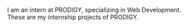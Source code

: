 I am an intern at PRODIGY, specializing in Web Development.
<br>
These are my internship projects of PRODIGY.
